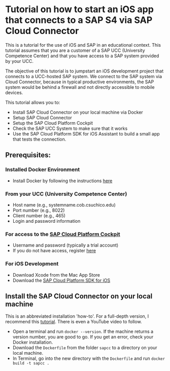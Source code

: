# Tutorial on how to start an iOS app that connects to a SAP S4 via SAP Cloud Connector

This is a tutorial for the use of iOS and SAP in an educational context. This tutorial assumes that you are a customer of a SAP UCC (University Competence Center) and that you have access to a SAP system provided by your UCC. 

The objective of this tutorial is to jumpstart an iOS development project that connects to a UCC-hosted SAP system. We connect to the SAP system via Cloud Connector, because in typical productive environments, the SAP system would be behind a firewall and not directly accessible to mobile devices. 

This tutorial allows you to:

* Install SAP Cloud Connector on your local machine via Docker
* Setup SAP Cloud Connector
* Setup the SAP Cloud Platform Cockpit
* Check the SAP UCC System to make sure that it works
* Use the SAP Cloud Platform SDK for iOS Assistant to build a small app that tests the connection.

## Prerequisites:

### Installed Docker Environment

* Install Docker by following the instructions [here](https://hub.docker.com/editions/community/docker-ce-desktop-mac)

### From your UCC (University Competence Center)

* Host name (e.g., systemname.cob.csuchico.edu)
* Port number (e.g., 8022)
* Client number (e.g., 465)
* Login and password information 

### For access to the [SAP Cloud Platform Cockpit](https://account.hanatrial.ondemand.com/)

* Username and password (typically a trial account)
* If you do not have access, register [here](https://accounts.sap.com/ui/public/showRegisterForm?spName=https%3A%2F%2Fnwtrial.ondemand.com%2Fservices)

### For iOS Development

* Download Xcode from the Mac App Store
* Download the [SAP Cloud Platform SDK for iOS](https://developers.sap.com/topics/cloud-platform-sdk-for-ios.html)

## Install the SAP Cloud Connector on your local machine

This is an abbreviated installation 'how-to'. For a full-depth version, I recommend this [tutorial](https://github.com/nzamani/sap-cloud-connector-docker). There is even a YouTube video to follow.

* Open a terminal and run `docker --version`. If the machine returns a version number, you are good to go. If you get an error, check your Docker installation.
* Download the `Dockerfile` from the folder `sapcc` to a directory on your local machine.
* In Terminal, go into the new directory with the `Dockerfile` and run `docker build -t sapcc .`

